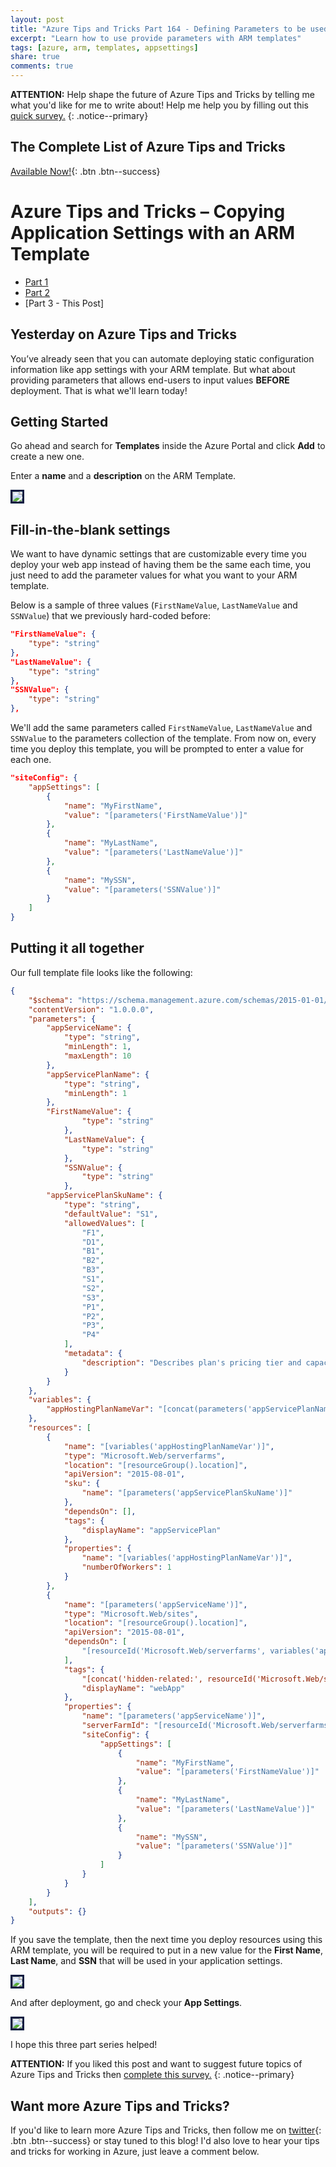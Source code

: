 ```yaml
---
layout: post
title: "Azure Tips and Tricks Part 164 - Defining Parameters to be used with ARM Templates"
excerpt: "Learn how to use provide parameters with ARM templates"
tags: [azure, arm, templates, appsettings]
share: true
comments: true
---
```


**ATTENTION:** Help shape the future of Azure Tips and Tricks by telling me what you'd like for me to write about! Help me help you by filling out this [quick survey.](http://survey.azuredev.tips)
{: .notice--primary}

## The Complete List of Azure Tips and Tricks

[Available Now!](https://michaelcrump.net/azure-tips-and-tricks-complete-list/){: .btn .btn--success}

# Azure Tips and Tricks – Copying Application Settings with an ARM Template

* [Part 1](https://www.michaelcrump.net/azure-tips-and-tricks162/)
* [Part 2](https://www.michaelcrump.net/azure-tips-and-tricks163/) 
* [Part 3 - This Post]

## Yesterday on Azure Tips and Tricks

You’ve already seen that you can automate deploying static configuration information like app settings with your ARM template. But what about providing parameters that allows end-users to input values **BEFORE** deployment. That is what we'll learn today!

## Getting Started

Go ahead and search for **Templates** inside the Azure Portal and click **Add** to create a new one.

Enter a **name** and a **description** on the ARM Template. 

<img style="border:3px solid #021a40" src="/files/customdeploy5.png">

## Fill-in-the-blank settings

We want to have dynamic settings that are customizable every time you deploy your web app instead of having them be the same each time, you just need to add the parameter values for what you want to your ARM template.

Below is a sample of three values (`FirstNameValue`, `LastNameValue` and `SSNValue`) that we previously hard-coded before: 

```json
"FirstNameValue": {
    "type": "string"
},
"LastNameValue": {
    "type": "string"
},
"SSNValue": {
    "type": "string"
},

```

We'll add the same parameters called `FirstNameValue`, `LastNameValue` and `SSNValue` to the parameters collection of the template. From now on, every time you deploy this template, you will be prompted to enter a value for each one.

```json
"siteConfig": {
    "appSettings": [
        {
            "name": "MyFirstName",
            "value": "[parameters('FirstNameValue')]"
        },
        {
            "name": "MyLastName",
            "value": "[parameters('LastNameValue')]"
        },
        {
            "name": "MySSN",
            "value": "[parameters('SSNValue')]"
        }
    ]
}
```

## Putting it all together 

Our full template file looks like the following:

```json
{
    "$schema": "https://schema.management.azure.com/schemas/2015-01-01/deploymentTemplate.json#",
    "contentVersion": "1.0.0.0",
    "parameters": {
        "appServiceName": {
            "type": "string",
            "minLength": 1,
            "maxLength": 10
        },
        "appServicePlanName": {
            "type": "string",
            "minLength": 1
        },
        "FirstNameValue": {
                "type": "string"
            },
            "LastNameValue": {
                "type": "string"
            },
            "SSNValue": {
                "type": "string"
            },
        "appServicePlanSkuName": {
            "type": "string",
            "defaultValue": "S1",
            "allowedValues": [
                "F1",
                "D1",
                "B1",
                "B2",
                "B3",
                "S1",
                "S2",
                "S3",
                "P1",
                "P2",
                "P3",
                "P4"
            ],
            "metadata": {
                "description": "Describes plan's pricing tier and capacity. Check details at https://azure.microsoft.com/en-us/pricing/details/app-service/"
            }
        }
    },
    "variables": {
        "appHostingPlanNameVar": "[concat(parameters('appServicePlanName'),'-apps')]"
    },
    "resources": [
        {
            "name": "[variables('appHostingPlanNameVar')]",
            "type": "Microsoft.Web/serverfarms",
            "location": "[resourceGroup().location]",
            "apiVersion": "2015-08-01",
            "sku": {
                "name": "[parameters('appServicePlanSkuName')]"
            },
            "dependsOn": [],
            "tags": {
                "displayName": "appServicePlan"
            },
            "properties": {
                "name": "[variables('appHostingPlanNameVar')]",
                "numberOfWorkers": 1
            }
        },
        {
            "name": "[parameters('appServiceName')]",
            "type": "Microsoft.Web/sites",
            "location": "[resourceGroup().location]",
            "apiVersion": "2015-08-01",
            "dependsOn": [
                "[resourceId('Microsoft.Web/serverfarms', variables('appHostingPlanNameVar'))]"
            ],
            "tags": {
                "[concat('hidden-related:', resourceId('Microsoft.Web/serverfarms', variables('appHostingPlanNameVar')))]": "Resource",
                "displayName": "webApp"
            },
            "properties": {
                "name": "[parameters('appServiceName')]",
                "serverFarmId": "[resourceId('Microsoft.Web/serverfarms', variables('appHostingPlanNameVar'))]",
                "siteConfig": {
                    "appSettings": [
                        {
                            "name": "MyFirstName",
                            "value": "[parameters('FirstNameValue')]"
                        },
                        {
                            "name": "MyLastName",
                            "value": "[parameters('LastNameValue')]"
                        },
                        {
                            "name": "MySSN",
                            "value": "[parameters('SSNValue')]"
                        }
                    ]
                }
            }
        }
    ],
    "outputs": {}
}
```

If you save the template, then the next time you deploy resources using this ARM template, you will be required to put in a new value for the **First Name**, **Last Name**, and **SSN** that will be used in your application settings.

<img style="border:3px solid #021a40" src="/files/customdeploy3.png">

And after deployment, go and check your **App Settings**. 

<img style="border:3px solid #021a40" src="/files/customdeploy4.png">

I hope this three part series helped!


**ATTENTION:** If you liked this post and want to suggest future topics of Azure Tips and Tricks then [complete this survey.](http://survey.azuredev.tips)
{: .notice--primary}

## Want more Azure Tips and Tricks?

If you'd like to learn more Azure Tips and Tricks, then follow me on [twitter](http://twitter.com/mbcrump){: .btn .btn--success} or stay tuned to this blog! I'd also love to hear your tips and tricks for working in Azure, just leave a comment below.
